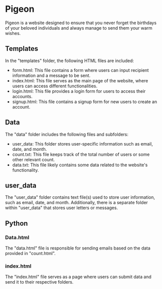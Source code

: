 # **Pigeon**

Pigeon is a website designed to ensure that you never forget the birthdays of your beloved individuals and always manage to send them your warm wishes.


## **Templates**

In the "templates" folder, the following HTML files are included:



* form.html: This file contains a form where users can input recipient information and a message to be sent.
* index.html: This file serves as the main page of the website, where users can access different functionalities.
* login.html: This file provides a login form for users to access their accounts.
* signup.html: This file contains a signup form for new users to create an account.


## **Data**

The "data" folder includes the following files and subfolders:



* user_data: This folder stores user-specific information such as email, date, and month.
* count.txt: This file keeps track of the total number of users or some other relevant count.
* data.txt: This file likely contains some data related to the website's functionality.


## **user_data**

The "user_data" folder contains text file(s) used to store user information, such as email, date, and month. Additionally, there is a separate folder within "user_data" that stores user letters or messages.


## **Python**

### Data.html
The "data.html" file is responsible for sending emails based on the data provided in "count.html".

### index.html
The "index.html" file serves as a page where users can submit data and send it to their respective folders.
